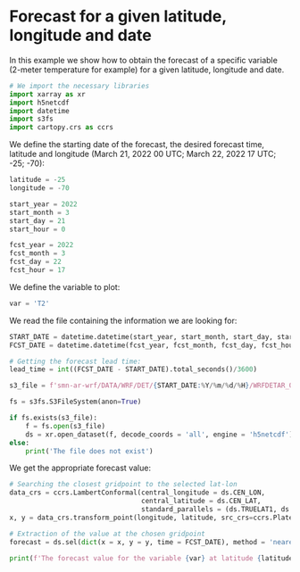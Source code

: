 # Forecast for a given latitude, longitude and date

In this example we show how to obtain the forecast of a specific variable (2-meter temperature for example) for a given latitude, longitude and date.


```python
# We import the necessary libraries
import xarray as xr
import h5netcdf
import datetime
import s3fs
import cartopy.crs as ccrs
```

We define the starting date of the forecast, the desired forecast time, latitude and longitude (March 21, 2022 00 UTC; March 22, 2022 17 UTC; -25; -70):


```python
latitude = -25
longitude = -70

start_year = 2022
start_month = 3
start_day = 21
start_hour = 0

fcst_year = 2022
fcst_month = 3
fcst_day = 22
fcst_hour = 17
```

We define the variable to plot:


```python
var = 'T2'
```

We read the file containing the information we are looking for:


```python
START_DATE = datetime.datetime(start_year, start_month, start_day, start_hour)
FCST_DATE = datetime.datetime(fcst_year, fcst_month, fcst_day, fcst_hour)

# Getting the forecast lead time:
lead_time = int((FCST_DATE - START_DATE).total_seconds()/3600)

s3_file = f'smn-ar-wrf/DATA/WRF/DET/{START_DATE:%Y/%m/%d/%H}/WRFDETAR_01H_{START_DATE:%Y%m%d_%H}_{lead_time:03d}.nc'

fs = s3fs.S3FileSystem(anon=True)

if fs.exists(s3_file):
    f = fs.open(s3_file)
    ds = xr.open_dataset(f, decode_coords = 'all', engine = 'h5netcdf')
else:
    print('The file does not exist')
```


We get the appropriate forecast value:


```python
# Searching the closest gridpoint to the selected lat-lon 
data_crs = ccrs.LambertConformal(central_longitude = ds.CEN_LON, 
                                 central_latitude = ds.CEN_LAT, 
                                 standard_parallels = (ds.TRUELAT1, ds.TRUELAT2))
x, y = data_crs.transform_point(longitude, latitude, src_crs=ccrs.PlateCarree())

# Extraction of the value at the chosen gridpoint
forecast = ds.sel(dict(x = x, y = y, time = FCST_DATE), method = 'nearest')[var]

print(f'The forecast value for the variable {var} at latitude {latitude} and longitude {longitude} is: {forecast.values:0.2f}')
```


